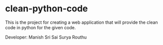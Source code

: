 # clean-python-code
This is the project for creating a web application that will provide the clean code in python for the given code.

Developer: Manish Sri Sai Surya Routhu

